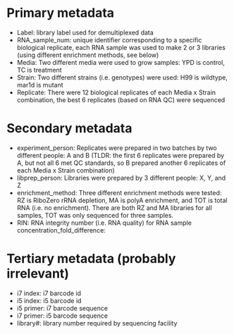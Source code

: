 # Primary metadata
- Label: library label used for demultiplexed data
- RNA_sample_num: unique identifier corresponding to a specific biological replicate, each RNA sample was used to make 2 or 3 libraries (using different enrichment methods, see below)
- Media: Two different media were used to grow samples: YPD is control, TC is treatment
- Strain: Two different strains (i.e. genotypes) were used: H99 is wildtype, mar1d is mutant
- Replicate: There were 12 biological replicates of each Media x Strain combination, the best 6 replicates (based on RNA QC) were sequenced

# Secondary metadata
- experiment_person: Replicates were prepared in two batches by two different people: A and B (TLDR: the first 6 replicates were prepared by A, but not all 6 met QC standards, so B prepared another 6 replicates of each  Media x Strain combination)
- libprep_person:  Libraries were prepared by 3 different people: X, Y, and Z
- enrichment_method: Three different enrichment methods were tested: RZ is RiboZero rRNA depletion, MA is polyA enrichment, and TOT is total RNA (i.e. no enrichment).  There are both RZ and MA libraries for all samples, TOT was only sequenced for three samples.
- RIN: RNA integrity number (i.e. RNA quality) for RNA sample
concentration_fold_difference:

# Tertiary metadata (probably irrelevant)
- i7 index: i7 barcode id
- i5 index: i5 barcode id
- i5 primer: i7 barcode sequence
- i7 primer: i5 barcode sequence
- library#: library number required by sequencing facility
